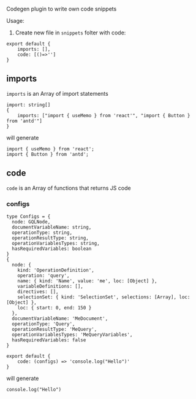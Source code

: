 Codegen plugin to write own code snippets

Usage: 

1. Create new file in `snippets` folter with code:

```
export default {
    imports: [],
    code: [()=>'']
}

```
## imports
`imports` is an Array of import statements

```
import: string[]
{
    imports: ["import { useMemo } from 'react'", "import { Button } from 'antd'"]
}
```
will generate 
```
import { useMemo } from 'react';
import { Button } from 'antd';
```

## code

`code` is an Array of functions that returns JS code

### configs
```
type Configs = {
  node: GQLNode,
  documentVariableName: string,
  operationType: string,
  operationResultType: string,
  operationVariablesTypes: string,
  hasRequiredVariables: boolean
}
{
  node: {
    kind: 'OperationDefinition',
    operation: 'query',
    name: { kind: 'Name', value: 'me', loc: [Object] },
    variableDefinitions: [],
    directives: [],
    selectionSet: { kind: 'SelectionSet', selections: [Array], loc: [Object] },
    loc: { start: 0, end: 150 }
  },
  documentVariableName: 'MeDocument',
  operationType: 'Query',
  operationResultType: 'MeQuery',
  operationVariablesTypes: 'MeQueryVariables',
  hasRequiredVariables: false
}
```

```
export default {
    code: (configs) => 'console.log("Hello")'
}
```
will generate 
```
console.log("Hello")
```

